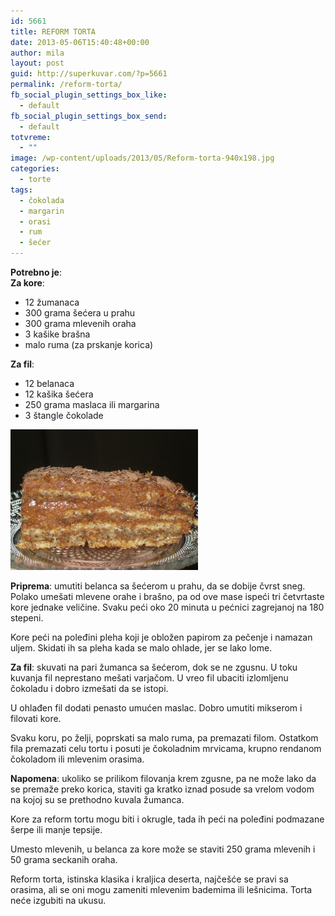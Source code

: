```yaml
---
id: 5661
title: REFORM TORTA
date: 2013-05-06T15:40:48+00:00
author: mila
layout: post
guid: http://superkuvar.com/?p=5661
permalink: /reform-torta/
fb_social_plugin_settings_box_like:
  - default
fb_social_plugin_settings_box_send:
  - default
totvreme:
  - ""
image: /wp-content/uploads/2013/05/Reform-torta-940x198.jpg
categories:
  - torte
tags:
  - čokolada
  - margarin
  - orasi
  - rum
  - šećer
---
```

**Potrebno je**:  
**Za kore**:

  * 12 žumanaca
  * 300 grama šećera u prahu
  * 300 grama mlevenih oraha
  * 3 kašike brašna
  * malo ruma (za prskanje korica)

**Za fil**:

  * 12 belanaca
  * 12 kašika šećera
  * 250 grama maslaca ili margarina
  * 3 štangle čokolade

<img class="alignnone size-medium wp-image-5662" src="/wp-content/uploads/2013/05/Reform-torta-1024x768.jpg" alt="Reform torta" width="300" height="225" /> 

**Priprema**: umutiti belanca sa šećerom u prahu, da se dobije čvrst sneg. Polako umešati mlevene orahe i brašno, pa od ove mase ispeći tri četvrtaste kore jednake veličine. Svaku peći oko 20 minuta u pećnici zagrejanoj na 180 stepeni.

Kore peći na poleđini pleha koji je obložen papirom za pečenje i namazan uljem. Skidati ih sa pleha kada se malo ohlade, jer se lako lome.

**Za fil**: skuvati na pari žumanca sa šećerom, dok se ne zgusnu. U toku kuvanja fil neprestano mešati varjačom. U vreo fil ubaciti izlomljenu čokoladu i dobro izmešati da se istopi.

U ohlađen fil dodati penasto umućen maslac. Dobro umutiti mikserom i filovati kore.

Svaku koru, po želji, poprskati sa malo ruma, pa premazati filom. Ostatkom fila premazati celu tortu i posuti je čokoladnim mrvicama, krupno rendanom čokoladom ili mlevenim orasima.

**Napomena**:   ukoliko se prilikom filovanja krem zgusne, pa ne može lako da se premaže preko korica, staviti ga kratko iznad posude sa vrelom vodom na kojoj su se prethodno kuvala žumanca.

Kore za reform tortu mogu biti i okrugle, tada ih peći na poleđini podmazane šerpe ili manje tepsije.

Umesto mlevenih, u belanca za kore može se staviti 250 grama mlevenih i 50 grama seckanih oraha.

Reform torta, istinska klasika i kraljica deserta, najčešće se pravi sa orasima, ali se oni mogu zameniti mlevenim bademima ili lešnicima. Torta neće izgubiti na ukusu.